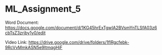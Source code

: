 # ML_Assignment_5

Word Document: https://docs.google.com/document/d/1KG45hrExTgwIA2BVsmYnTLSfA03z6cbTsZ3zrjby1y0/edit 

Video Link: https://drive.google.com/drive/folders/1flRgcfebk-9RcVvMmkASN5e9ltmqgHiF 
